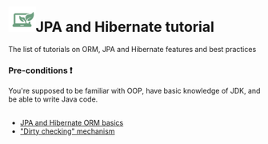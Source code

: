 # <img src="https://raw.githubusercontent.com/bobocode-projects/resources/master/image/logo_transparent_background.png" height=50/>JPA and Hibernate tutorial
The list of tutorials on ORM, JPA and Hibernate features and best practices

### Pre-conditions :heavy_exclamation_mark:
You're supposed to be familiar with OOP, have basic knowledge of JDK, and be able to write Java code.
##
* [JPA and Hibernate ORM basics](https://github.com/bobocode-projects/jpa-hibernate-tutorial/tree/master/jpa-hibernate-basics)
* ["Dirty checking" mechanism](https://github.com/bobocode-projects/jpa-hibernate-tutorial/tree/master/dirty-checking-mechanism)

